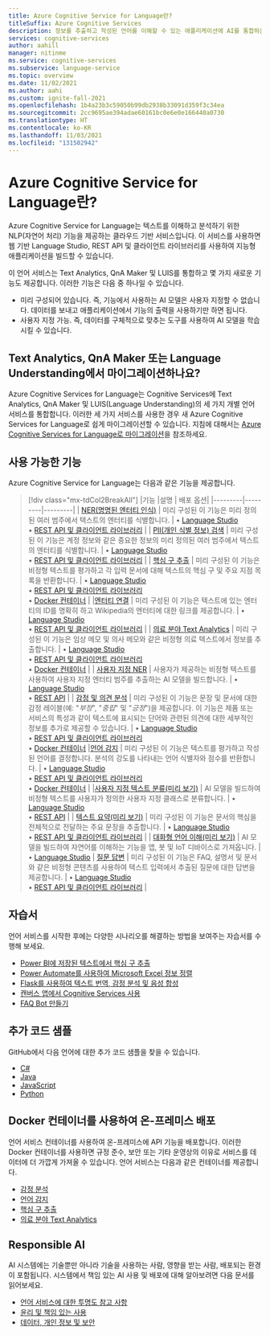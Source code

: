```yaml
---
title: Azure Cognitive Service for Language란?
titleSuffix: Azure Cognitive Services
description: 정보를 추출하고 작성된 언어를 이해할 수 있는 애플리케이션에 AI를 통합하는 방법을 알아봅니다.
services: cognitive-services
author: aahill
manager: nitinme
ms.service: cognitive-services
ms.subservice: language-service
ms.topic: overview
ms.date: 11/02/2021
ms.author: aahi
ms.custom: ignite-fall-2021
ms.openlocfilehash: 1b4a23b3c59050b99db2938b33091d359f3c34ea
ms.sourcegitcommit: 2cc9695ae394adae60161bc0e6e0e166440a0730
ms.translationtype: HT
ms.contentlocale: ko-KR
ms.lasthandoff: 11/03/2021
ms.locfileid: "131502942"
---
```

# <a name="what-is-azure-cognitive-service-for-language"></a>Azure Cognitive Service for Language란?

Azure Cognitive Service for Language는 텍스트를 이해하고 분석하기 위한 NLP(자연어 처리) 기능을 제공하는 클라우드 기반 서비스입니다. 이 서비스를 사용하면 웹 기반 Language Studio, REST API 및 클라이언트 라이브러리를 사용하여 지능형 애플리케이션을 빌드할 수 있습니다.  

이 언어 서비스는 Text Analytics, QnA Maker 및 LUIS를 통합하고 몇 가지 새로운 기능도 제공합니다. 이러한 기능은 다음 중 하나일 수 있습니다.
* 미리 구성되어 있습니다. 즉, 기능에서 사용하는 AI 모델은 사용자 지정할 수 없습니다. 데이터를 보내고 애플리케이션에서 기능의 출력을 사용하기만 하면 됩니다.
* 사용자 지정 가능. 즉, 데이터를 구체적으로 맞추는 도구를 사용하여 AI 모델을 학습시킬 수 있습니다.

## <a name="migrate-from-text-analytics-qna-maker-or-language-understanding"></a>Text Analytics, QnA Maker 또는 Language Understanding에서 마이그레이션하나요?

Azure Cognitive Services for Language는 Cognitive Services에 Text Analytics, QnA Maker 및 LUIS(Language Understanding)의 세 가지 개별 언어 서비스를 통합합니다. 이러한 세 가지 서비스를 사용한 경우 새 Azure Cognitive Services for Language로 쉽게 마이그레이션할 수 있습니다. 지침에 대해서는 [Azure Cognitive Services for Language로 마이그레이션](concepts/migrate.md)을 참조하세요.  

## <a name="available-features"></a>사용 가능한 기능

Azure Cognitive Service for Language는 다음과 같은 기능을 제공합니다.

> [!div class="mx-tdCol2BreakAll"]
> |기능  |설명  | 배포 옵션| 
> |---------|---------|---------|
> | [NER(명명된 엔터티 인식)](named-entity-recognition/overview.md)     | 미리 구성된 이 기능은 미리 정의된 여러 범주에서 텍스트의 엔터티를 식별합니다.        | • [Language Studio](language-studio.md) <br> • [REST API 및 클라이언트 라이브러리](named-entity-recognition/quickstart.md) |
> | [PII(개인 식별 정보) 검색](personally-identifiable-information/overview.md)     | 미리 구성된 이 기능은 계정 정보와 같은 중요한 정보의 미리 정의된 여러 범주에서 텍스트의 엔터티를 식별합니다.        | • [Language Studio](language-studio.md) <br> • [REST API 및 클라이언트 라이브러리](named-entity-recognition/quickstart.md) |
> | [핵심 구 추출](key-phrase-extraction/overview.md)     | 미리 구성된 이 기능은 비정형 텍스트를 평가하고 각 입력 문서에 대해 텍스트의 핵심 구 및 주요 지점 목록을 반환합니다. | • [Language Studio](language-studio.md) <br> • [REST API 및 클라이언트 라이브러리](key-phrase-extraction/quickstart.md) <br> • [Docker 컨테이너](key-phrase-extraction/how-to/use-containers.md)  |
> |[엔터티 연결](entity-linking/overview.md)    | 미리 구성된 이 기능은 텍스트에 있는 엔터티의 ID를 명확히 하고 Wikipedia의 엔터티에 대한 링크를 제공합니다.        | • [Language Studio](language-studio.md) <br> • [REST API 및 클라이언트 라이브러리](entity-linking/quickstart.md) |
> | [의료 분야 Text Analytics](text-analytics-for-health/overview.md)    | 미리 구성된 이 기능은 임상 메모 및 의사 메모와 같은 비정형 의료 텍스트에서 정보를 추출합니다.  | • [Language Studio](language-studio.md) <br> • [REST API 및 클라이언트 라이브러리](text-analytics-for-health/quickstart.md) <br> • [Docker 컨테이너](text-analytics-for-health/how-to/use-containers.md) |
> | [사용자 지정 NER](custom-named-entity-recognition/overview.md)    | 사용자가 제공하는 비정형 텍스트를 사용하여 사용자 지정 엔터티 범주를 추출하는 AI 모델을 빌드합니다. |  • [Language Studio](custom-named-entity-recognition/quickstart.md?pivots=language-studio) <br> • [REST API](custom-named-entity-recognition/quickstart.md?pivots=rest-api) |
> | [감정 및 의견 분석](sentiment-opinion-mining/overview.md)     | 미리 구성된 이 기능은 문장 및 문서에 대한 감정 레이블(예: "*부정*", "*중립*" 및 "*긍정*")을 제공합니다. 이 기능은 제품 또는 서비스의 특성과 같이 텍스트에 표시되는 단어와 관련된 의견에 대한 세부적인 정보를 추가로 제공할 수 있습니다. |  • [Language Studio](language-studio.md) <br> • [REST API 및 클라이언트 라이브러리](sentiment-opinion-mining/quickstart.md) <br> • [Docker 컨테이너](sentiment-opinion-mining/how-to/use-containers.md)
> |[언어 감지](language-detection/overview.md)    | 미리 구성된 이 기능은 텍스트를 평가하고 작성된 언어를 결정합니다. 분석의 강도를 나타내는 언어 식별자와 점수를 반환합니다.        | • [Language Studio](language-studio.md) <br> • [REST API 및 클라이언트 라이브러리](language-detection/quickstart.md) <br> • [Docker 컨테이너](language-detection/how-to/use-containers.md) |
> |[사용자 지정 텍스트 분류(미리 보기)](custom-classification/overview.md)    | AI 모델을 빌드하여 비정형 텍스트를 사용자가 정의한 사용자 지정 클래스로 분류합니다.         | • [Language Studio](custom-classification/quickstart.md?pivots=language-studio)<br> • [REST API](language-detection/quickstart.md?pivots=rest-api) |
> | [텍스트 요약(미리 보기)](text-summarization/overview.md)     | 미리 구성된 이 기능은 문서의 핵심을 전체적으로 전달하는 주요 문장을 추출합니다. | • [Language Studio](language-studio.md) <br> • [REST API 및 클라이언트 라이브러리](text-summarization/quickstart.md) |
> | [대화형 언어 이해(미리 보기)](conversational-language-understanding/overview.md)   | AI 모델을 빌드하여 자연어를 이해하는 기능을 앱, 봇 및 IoT 디바이스로 가져옵니다. | • [Language Studio](conversational-language-understanding/quickstart.md)
> | [질문 답변](question-answering/overview.md)     | 미리 구성된 이 기능은 FAQ, 설명서 및 문서와 같은 비정형 콘텐츠를 사용하여 텍스트 입력에서 추출된 질문에 대한 답변을 제공합니다. | • [Language Studio](language-studio.md) <br> • [REST API 및 클라이언트 라이브러리](question-answering/quickstart/sdk.md) |

## <a name="tutorials"></a>자습서

언어 서비스를 시작한 후에는 다양한 시나리오를 해결하는 방법을 보여주는 자습서를 수행해 보세요.

* [Power BI에 저장된 텍스트에서 핵심 구 추출](key-phrase-extraction/tutorials/integrate-power-bi.md)
* [Power Automate를 사용하여 Microsoft Excel 정보 정렬](named-entity-recognition/tutorials/extract-excel-information.md) 
* [Flask를 사용하여 텍스트 번역, 감정 분석 및 음성 합성](/translator/tutorial-build-flask-app-translation-synthesis?context=/azure/cognitive-services/language-service/context/context)
* [캔버스 앱에서 Cognitive Services 사용](/powerapps/maker/canvas-apps/cognitive-services-api?context=/azure/cognitive-services/language-service/context/context)
* [FAQ Bot 만들기](question-answering/tutorials/bot-service.md)

## <a name="additional-code-samples"></a>추가 코드 샘플

GitHub에서 다음 언어에 대한 추가 코드 샘플을 찾을 수 있습니다.

* [C#](https://github.com/Azure/azure-sdk-for-net/tree/main/sdk/textanalytics/Azure.AI.TextAnalytics/samples)
* [Java](https://github.com/Azure/azure-sdk-for-java/tree/main/sdk/textanalytics/azure-ai-textanalytics/src/samples)
* [JavaScript](https://github.com/Azure/azure-sdk-for-js/tree/main/sdk/textanalytics/ai-text-analytics/samples)
* [Python](https://github.com/Azure/azure-sdk-for-python/tree/main/sdk/textanalytics/azure-ai-textanalytics/samples)

## <a name="deploy-on-premises-using-docker-containers"></a>Docker 컨테이너를 사용하여 온-프레미스 배포 
언어 서비스 컨테이너를 사용하여 온-프레미스에 API 기능을 배포합니다. 이러한 Docker 컨테이너를 사용하면 규정 준수, 보안 또는 기타 운영상의 이유로 서비스를 데이터에 더 가깝게 가져올 수 있습니다. 언어 서비스는 다음과 같은 컨테이너를 제공합니다.

* [감정 분석](sentiment-opinion-mining/how-to/use-containers.md)
* [언어 감지](language-detection/how-to/use-containers.md)
* [핵심 구 추출](key-phrase-extraction/how-to/use-containers.md) 
* [의료 분야 Text Analytics](text-analytics-for-health/how-to/use-containers.md)


## <a name="responsible-ai"></a>Responsible AI 

AI 시스템에는 기술뿐만 아니라 기술을 사용하는 사람, 영향을 받는 사람, 배포되는 환경이 포함됩니다. 시스템에서 책임 있는 AI 사용 및 배포에 대해 알아보려면 다음 문서를 읽어보세요.

* [언어 서비스에 대한 투명도 참고 사항](/legal/cognitive-services/text-analytics/transparency-note)
* [윤리 및 책임 있는 사용](/legal/cognitive-services/text-analytics/guidance-integration-responsible-use)
* [데이터, 개인 정보 및 보안](/legal/cognitive-services/text-analytics/data-privacy)
